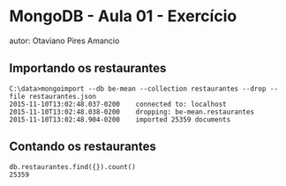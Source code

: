 # MongoDB - Aula 01 - Exercício
autor: Otaviano Pires Amancio

## Importando os restaurantes

```
C:\data>mongoimport --db be-mean --collection restaurantes --drop --file restaurantes.json
2015-11-10T13:02:48.037-0200    connected to: localhost
2015-11-10T13:02:48.038-0200    dropping: be-mean.restaurantes
2015-11-10T13:02:48.904-0200    imported 25359 documents
```

## Contando os restaurantes

```
db.restaurantes.find({}).count()
25359

 ```
